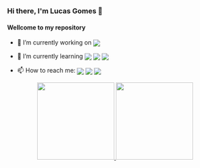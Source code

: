 ### Hi there, I'm Lucas Gomes 👋
#### Wellcome to my repository

- 🔭 I’m currently working on <img align="center" src="https://img.shields.io/badge/Java-ED8B00?style=for-the-badge&logo=java&logoColor=white">


- 🌱 I’m currently learning <img align="center" src="https://img.shields.io/badge/C%23-239120?style=for-the-badge&logo=c-sharp&logoColor=white"> <img align="center" src="https://img.shields.io/badge/Flutter-02569B?style=for-the-badge&logo=flutter&logoColor=white"> <img align="center" src="https://img.shields.io/badge/JavaScript-F7DF1E?style=for-the-badge&logo=javascript&logoColor=black">


<!-- - 👯 I’m looking to collaborate on ... -->
<!-- - 🤔 I’m looking for help with ... -->
<!-- - 💬 Ask me about ... -->
- 📫 How to reach me:  <a href="https://www.linkedin.com/in/lucas-gomes-caldas-4264b4205/" target="_blank"><img align="center" src="https://img.shields.io/badge/-LinkedIn-%230077B5?style=for-the-badge&logo=linkedin&logoColor=white" target="_blank"></a> <a href = "mailto:lggomes007@gmail.com"><img align="center" src="https://img.shields.io/badge/Gmail-D14836?style=for-the-badge&logo=gmail&logoColor=white" target="_blank"></a> <a href = "https://t.me/lucasgcaldas"><img align="center" src="https://img.shields.io/badge/Telegram-2CA5E0?style=for-the-badge&logo=telegram&logoColor=white" target="_blank"></a>


<!-- - 😄 Pronouns: ... -->
<!-- - ⚡ Fun fact: ... -->

<div align="center">
  <a href="https://github.com/lucasgcaldas">
  <img height="180em" src="https://github-readme-stats.vercel.app/api?username=lucasgcaldas&show_icons=true&theme=dark&include_all_commits=true"/>
  <img height="180em" src="https://github-readme-stats.vercel.app/api/top-langs/?username=lucasgcaldas&layout=compact&langs_count7&theme=dark"/>
</div>
  
  
 
